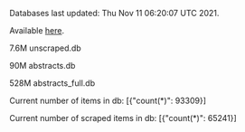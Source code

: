 Databases last updated: Thu Nov 11 06:20:07 UTC 2021. 

Available [here](https://github.com/cbeauhilton/ash-db/releases).

7.6M	unscraped.db

90M	abstracts.db

528M	abstracts_full.db

Current number of items in db:
[{"count(*)": 93309}]

Current number of scraped items in db:
[{"count(*)": 65241}]
